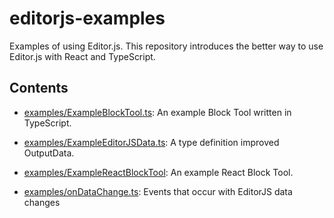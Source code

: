 # editorjs-examples

Examples of using Editor.js.
This repository introduces the better way to use Editor.js with React and TypeScript.

## Contents

- [examples/ExampleBlockTool.ts](https://github.com/hata6502/editorjs-examples/blob/main/examples/ExampleBlockTool.ts): An example Block Tool written in TypeScript.

- [examples/ExampleEditorJSData.ts](https://github.com/hata6502/editorjs-examples/blob/main/examples/ExampleEditorJSData.ts): A type definition improved OutputData.

- [examples/ExampleReactBlockTool](https://github.com/hata6502/editorjs-examples/blob/main/examples/ExampleReactBlockTool): An example React Block Tool.

- [examples/onDataChange.ts](https://github.com/hata6502/editorjs-examples/blob/main/examples/onDataChange.ts): Events that occur with EditorJS data changes
